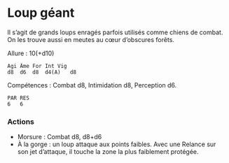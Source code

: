 # Loup géant
Il s’agit de grands loups enragés parfois utilisés comme chiens de combat. On les trouve aussi en meutes au cœur d’obscures forêts.

Allure : 10(+d10)

	Agi	Âme	For	Int	Vig
	d8	d6	d8	d4(A)	d8

Compétences : Combat d8, Intimidation d8, Perception d6.

	PAR	RES
	6	6

### Actions
- Morsure : Combat d8, d8+d6
- À la gorge : un loup attaque aux points faibles. Avec une Relance sur son jet d’attaque, il touche la zone la plus faiblement protégée.
